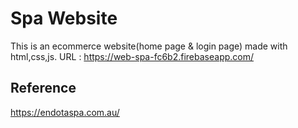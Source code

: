 # Spa Website

This is an ecommerce website(home page & login page) made with html,css,js.
URL : https://web-spa-fc6b2.firebaseapp.com/

## Reference
https://endotaspa.com.au/
